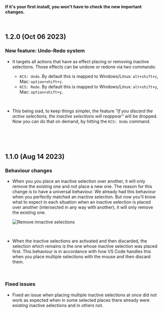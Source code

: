 <br>
<br>

**If it's your first install, you won't have to check the new important changes.**

<br>

## 1.2.0 (Oct 06 2023)

### New feature: Undo-Redo system

-  It targets all actions that have as effect placing or removing inactive selections. Those effects can be undone or redone via two commands:

   -  `KCS: Undo`. By default this is mapped to Windows/Linux: `alt+shift+z`, Mac: `option+shift+z`.
   -  `KCS: Redo`. By default this is mapped to Windows/Linux: `alt+shift+y`, Mac: `option+shift+y`.

<br>

-  This being siad, to keep things simpler, the feature _"If you discard the active selections, the inactive selections will reappear"_ will be dropped. Now you can do that on demand, by hitting the `KCS: Undo` command.

<br>
<br>
<br>

## 1.1.0 (Aug 14 2023)

### Behaviour changes

-  When you you place an inactive selection over another, it will only remove the existing one and not place a new one. The reason for this change is to have a universal behaviour. We already had this behaviour when you perfectly matched an inactive selection. But now you'll know what to expect in each situation when an inactive selection is placed over another (intersected in any way with another), it will only remove the existing one.

   ![Remove innactive selections](https://media.giphy.com/media/v1.Y2lkPTc5MGI3NjExejJsdW1nMTZwdDBuOGxlMWc4aXFmMWo5dThzYmgxc3lhZXNqZWtrYSZlcD12MV9pbnRlcm5hbF9naWZfYnlfaWQmY3Q9Zw/h4XtMmQyasU1rIAQPZ/giphy.gif)

<br>

-  When the inactive selections are activated and then discarded, the selection which remains is the one whose inactive selection was placed first. This behaviour is in accordance with how VS Code handles this when you place multiple selections with the mouse and then discard them.

<br>

### Fixed issues

-  Fixed an issue when placing multiple inactive selections at once did not work as expected when in some selected places there already were existing inactive selections and in others not.

<br>
<br>
<br>
